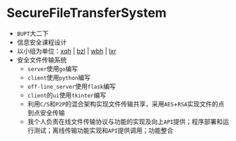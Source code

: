 # SecureFileTransferSystem
- `BUPT`大二下
- 信息安全课程设计
- 以小组为单位：[xqh](https://github.com/xiaoxiaorenwu) | [bzl](https://github.com/Sndav) | [wbh](https://github.com/biiNG) | [lxr](https://github.com/Liu-xr)
- 安全文件传输系统
  - `server`使用`go`编写
  - `client`使用`python`编写
  - `off-line_server`使用`flask`编写
  - `client`的`ui`使用`tkinter`编写
  - 利用`C/S`和`P2P`的混合架构实现文件传输共享，采用`AES`+`RSA`实现文件的点到点安全传输
  - 我个人负责在线文件传输协议与功能的实现及向上`API`提供；程序部署和运行测试；离线传输功能实现和`API`提供调用；功能整合
  
